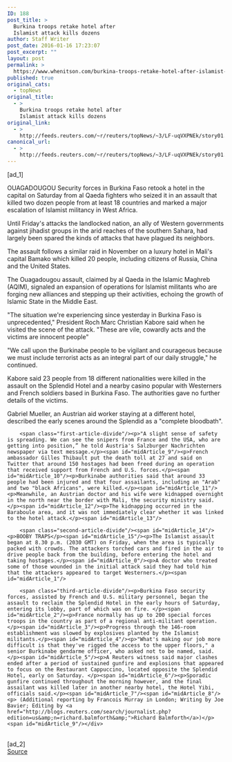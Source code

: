 ```yaml
---
ID: 188
post_title: >
  Burkina troops retake hotel after
  Islamist attack kills dozens
author: Staff Writer
post_date: 2016-01-16 17:23:07
post_excerpt: ""
layout: post
permalink: >
  https://www.whenitson.com/burkina-troops-retake-hotel-after-islamist-attack-kills-dozens/
published: true
original_cats:
  - topNews
original_title:
  - >
    Burkina troops retake hotel after
    Islamist attack kills dozens
original_link:
  - >
    http://feeds.reuters.com/~r/reuters/topNews/~3/LF-uqVXPNEk/story01.htm
canonical_url:
  - >
    http://feeds.reuters.com/~r/reuters/topNews/~3/LF-uqVXPNEk/story01.htm
---
```

 [ad_1]
<br><div id="articleText">
<span id="midArticle_start"/>

<span id="midArticle_0"/><span class="focusParagraph" readability="4"><p><span class="articleLocation">OUAGADOUGOU</span> Security forces in Burkina Faso retook a hotel in the capital on Saturday from al Qaeda fighters who seized it in an assault that killed two dozen people from at least 18 countries and marked a major escalation of Islamist militancy in West Africa.</p></span><span id="midArticle_1"/><p>Until Friday's attacks the landlocked nation, an ally of Western governments against jihadist groups in the arid reaches of the southern Sahara, had largely been spared the kinds of attacks that have plagued its neighbors.</p><span id="midArticle_2"/><p>The assault follows a similar raid in November on a luxury hotel in Mali's capital Bamako which killed 20 people, including citizens of Russia, China and the United States.</p><span id="midArticle_3"/><p>The Ouagadougou assault, claimed by al Qaeda in the Islamic Maghreb (AQIM), signaled an expansion of operations for Islamist militants who are forging new alliances and stepping up their activities, echoing the growth of Islamic State in the Middle East.</p><span id="midArticle_4"/><p>"The situation we're experiencing since yesterday in Burkina Faso is unprecedented," President Roch Marc Christian Kabore said when he visited the scene of the attack. "These are vile, cowardly acts and the victims are innocent people" </p><span id="midArticle_5"/><p>"We call upon the Burkinabe people to be vigilant and courageous because we must include terrorist acts as an integral part of our daily struggle," he continued.</p><span id="midArticle_6"/><p>Kabore said 23 people from 18 different nationalities were killed in the assault on the Splendid Hotel and a nearby casino popular with Westerners and French soldiers based in Burkina Faso. The authorities gave no further details of the victims.</p><span id="midArticle_7"/><p>Gabriel Mueller, an Austrian aid worker staying at a different hotel, described the early scenes around the Splendid as a "complete bloodbath".</p><span id="midArticle_8"/>
        
        <span class="first-article-divide"/><p>"A slight sense of safety is spreading. We can see the snipers from France and the USA, who are getting into position,” he told Austria's Salzburger Nachrichten newspaper via text message.</p><span id="midArticle_9"/><p>French ambassador Gilles Thibault put the death toll at 27 and said on Twitter that around 150 hostages had been freed during an operation that received support from French and U.S. forces.</p><span id="midArticle_10"/><p>Burkinabe authorities said that around 33 people had been injured and that four assailants, including an "Arab" and two "black Africans", were killed.</p><span id="midArticle_11"/><p>Meanwhile, an Austrian doctor and his wife were kidnapped overnight in the north near the border with Mali, the security ministry said.</p><span id="midArticle_12"/><p>The kidnapping occurred in the Baraboule area, and it was not immediately clear whether it was linked to the hotel attack.</p><span id="midArticle_13"/>
        
        <span class="second-article-divide"/><span id="midArticle_14"/><p>BOOBY TRAPS</p><span id="midArticle_15"/><p>The Islamist assault began at 8.30 p.m. (2030 GMT) on Friday, when the area is typically packed with crowds. The attackers torched cars and fired in the air to drive people back from the building, before entering the hotel and taking hostages.</p><span id="midArticle_0"/><p>A doctor who treated some of those wounded in the initial attack said they had told him that the attackers appeared to target Westerners.</p><span id="midArticle_1"/>
        
        <span class="third-article-divide"/><p>Burkina Faso security forces, assisted by French and U.S. military personnel, began the assault to reclaim the Splendid Hotel in the early hours of Saturday, entering its lobby, part of which was on fire. </p><span id="midArticle_2"/><p>France normally has up to 200 special forces troops in the country as part of a regional anti-militant operation.</p><span id="midArticle_3"/><p>Progress through the 146-room establishment was slowed by explosives planted by the Islamist militants.</p><span id="midArticle_4"/><p>"What's making our job more difficult is that they've rigged the access to the upper floors," a senior Burkinabe gendarme officer, who asked not to be named, said.</p><span id="midArticle_5"/><p>A Reuters witness said major clashes ended after a period of sustained gunfire and explosions that appeared to focus on the Restaurant Cappuccino, located opposite the Splendid Hotel, early on Saturday. </p><span id="midArticle_6"/><p>Sporadic gunfire continued throughout the morning however, and the final assailant was killed later in another nearby hotel, the Hotel Yibi, officials said.</p><span id="midArticle_7"/><span id="midArticle_8"/><p> (Additional reporting by Francois Murray in London; Writing by Joe Bavier; Editing by <a href="http://blogs.reuters.com/search/journalist.php?edition=us&amp;n=richard.balmforth&amp;">Richard Balmforth</a>)</p><span id="midArticle_9"/></div>
<br>[ad_2]
<br><a href="http://feeds.reuters.com/~r/reuters/topNews/~3/LF-uqVXPNEk/story01.htm">Source </a>